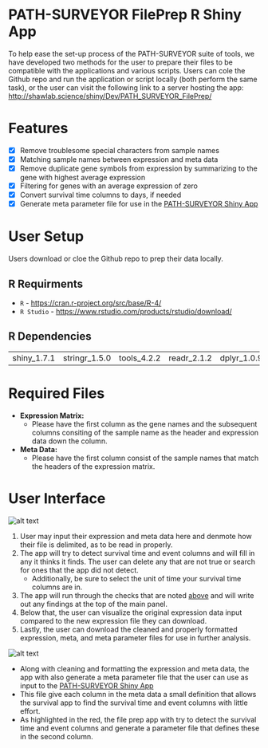 # PATH-SURVEYOR FilePrep R Shiny App

To help ease the set-up process of the PATH-SURVEYOR suite of tools, we have developed two methods for the user to prepare their files to be compatible with the applications and various scripts. Users can cole the Github repo and run the application or script locally (both perform the same task), or the user can visit the following link to a server hosting the app: http://shawlab.science/shiny/Dev/PATH_SURVEYOR_FilePrep/

# Features

- [x] Remove troublesome special characters from sample names
- [x] Matching sample names between expression and meta data
- [x] Remove duplicate gene symbols from expression by summarizing to the gene with highest average expression
- [x] Filtering for genes with an average expression of zero
- [x] Convert survival time columns to days, if needed
- [x] Generate meta parameter file for use in the [PATH-SURVEYOR Shiny App](https://github.com/shawlab-moffitt/PATH-SURVEYOR-Suite/tree/main/2-PATH-SURVEYOR-Interactive-App)

# User Setup

Users download or cloe the Github repo to prep their data locally.

## R Requirments

* `R` - https://cran.r-project.org/src/base/R-4/
* `R Studio` - https://www.rstudio.com/products/rstudio/download/

## R Dependencies

|  |  |  |  |  |  |
| --- | --- | --- | --- | --- | --- |
| shiny_1.7.1 | stringr_1.5.0 | tools_4.2.2 | readr_2.1.2 | dplyr_1.0.9 | DT_0.23 |

# Required Files

* **Expression Matrix:**
  * Please have the first column as the gene names and the subsequent columns consiting of the sample name as the header and expression data down the column.
* **Meta Data:**
  * Please have the first column consist of the sample names that match the headers of the expression matrix.


# User Interface

![alt text](https://github.com/shawlab-moffitt/PATH-SURVEYOR-FilePrep_ShinyApp/blob/main/Example_UI_Screenshots/PATH-SURVEYOR_FilePrepApp1.PNG?raw=true)

1. User may input their expression and meta data here and denmote how their file is delimited, as to be read in properly.
2. The app will try to detect survival time and event columns and will fill in any it thinks it finds. The user can delete any that are not true or search for ones that the app did not detect. 
   * Additionally, be sure to select the unit of time your survival time columns are in.
3. The app will run through the checks that are noted [above](https://github.com/shawlab-moffitt/PATH-SURVEYOR-FilePrep_ShinyApp#features) and will write out any findings at the top of the main panel.
4. Below that, the user can visualize the original expression data input compared to the new expression file they can download.
5. Lastly, the user can download the cleaned and properly formatted expression, meta, and meta parameter files for use in further analysis.

![alt text](https://github.com/shawlab-moffitt/PATH-SURVEYOR-FilePrep_ShinyApp/blob/main/Example_UI_Screenshots/PATH-SURVEYOR_FilePrepApp2.PNG?raw=true)

* Along with cleaning and formatting the expression and meta data, the app with also generate a meta parameter file that the user can use as input to the [PATH-SURVEYOR Shiny App](https://github.com/shawlab-moffitt/PATH-SURVEYOR-Suite/tree/main/2-PATH-SURVEYOR-Interactive-App)
* This file give each column in the meta data a small definition that allows the survival app to find the survival time and event columns with little effort. 
* As highlighted in the red, the file prep app with try to detect the survival time and event columns and generate a parameter file that defines these in the second column.


